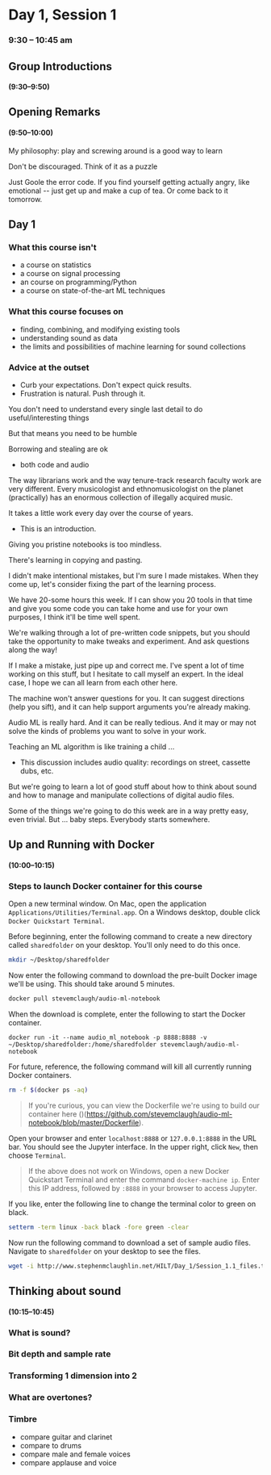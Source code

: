 # Day 1, Session 1
### 9:30 – 10:45 am
## Group Introductions
#### (9:30–9:50)
## Opening Remarks
#### (9:50–10:00)

My philosophy: play and screwing around is a good way to learn

Don't be discouraged. Think of it as a puzzle

Just Goole the error code. If you find yourself getting actually angry, like emotional -- just get up and make a cup of tea. Or come back to it tomorrow.




## Day 1

### What this course isn't
- a course on statistics
- a course on signal processing
- an course on programming/Python
- a course on state-of-the-art ML techniques

### What this course focuses on
- finding, combining, and modifying existing tools
- understanding sound as data
- the limits and possibilities of machine learning for sound collections




### Advice at the outset
- Curb your expectations. Don't expect quick results.
 - Frustration is natural. Push through it.




You don't need to understand every single last detail to do useful/interesting things

   But that means you need to be humble


Borrowing and stealing are ok
- both code and audio

The way librarians work and the way tenure-track research faculty work are very different. Every musicologist and ethnomusicologist on the planet (practically) has an enormous collection of illegally acquired music.


It takes a little work every day over the course of years. 
- This is an introduction.


Giving you pristine notebooks is too mindless.


There's learning in copying and pasting.

I didn't make intentional mistakes, but I'm sure I made mistakes. When they come up, let's consider fixing the part of the learning process.





We have 20-some hours this week. If I can show you 20 tools in that time and give you some code you can take home and use for your own purposes, I think it'll be time well spent.


We're walking through a lot of pre-written code snippets, but you should take the opportunity to make tweaks and experiment. And ask questions along the way!



If I make a mistake, just pipe up and correct me. I've spent a lot of time working on this stuff, but I hesitate to call myself an expert. In the ideal case, I hope we can all learn from each other here.



The machine won't answer questions for you. It can suggest directions (help you sift), and it can help support arguments you're already making. 



Audio ML is really hard. And it can be really tedious. And it may or may not solve the kinds of problems you want to solve in your work.

Teaching an ML algorithm is like training a child ...
- This discussion includes audio quality: recordings on street, cassette dubs, etc.



But we're going to learn a lot of good stuff about how to think about sound and how to manage and manipulate collections of digital audio files.


Some of the things we're going to do this week are in a way pretty easy, even trivial. But ... baby steps. Everybody starts somewhere.


## Up and Running with Docker
#### (10:00–10:15)

### Steps to launch Docker container for this course

Open a new terminal window. On Mac, open the application `Applications/Utilities/Terminal.app`. On a Windows desktop, double click `Docker Quickstart Terminal`.

Before beginning, enter the following command to create a new directory called `sharedfolder` on your desktop. You'll only need to do this once.

```bash
mkdir ~/Desktop/sharedfolder
```

Now enter the following command to download the pre-built Docker image we'll be using. This should take around 5 minutes.

```bash
docker pull stevemclaugh/audio-ml-notebook
```

When the download is complete, enter the following to start the Docker container.

```
docker run -it --name audio_ml_notebook -p 8888:8888 -v ~/Desktop/sharedfolder:/home/sharedfolder stevemclaugh/audio-ml-notebook
```

For future, reference, the following command will kill all currently running Docker containers.

```bash
rm -f $(docker ps -aq)
```

> If you're curious, you can view the Dockerfile we're using to build our container here ()(https://github.com/stevemclaugh/audio-ml-notebook/blob/master/Dockerfile).

Open your browser and enter `localhost:8888` or `127.0.0.1:8888` in the URL bar. You should see the Jupyter interface. In the upper right, click `New`, then choose `Terminal`.

> If the above does not work on Windows, open a new Docker Quickstart Terminal and enter the command `docker-machine ip`. Enter this IP address, followed by `:8888` in your browser to access Jupyter.

If you like, enter the following line to change the terminal color to green on black.

```bash
setterm -term linux -back black -fore green -clear
```

Now run the following command to download a set of sample audio files. Navigate to `sharedfolder` on your desktop to see the files.

```bash
wget -i http://www.stephenmclaughlin.net/HILT/Day_1/Session_1.1_files.txt
```




## Thinking about sound
#### (10:15–10:45)





### What is sound?


### Bit depth and sample rate





### Transforming 1 dimension into 2



### What are overtones?




### Timbre

- compare guitar and clarinet
- compare to drums
- compare male and female voices
- compare applause and voice


